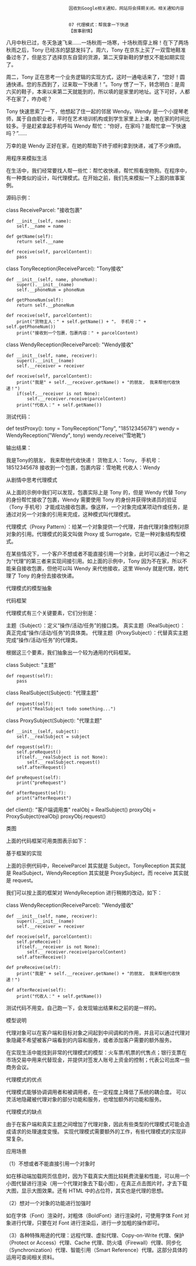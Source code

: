 
                            
                            因收到Google相关通知，网站将会择期关闭。相关通知内容
                            
                            
                            07 代理模式：帮我拿一下快递
                            【故事剧情】


八月中秋已过，冬天急速飞来……一场秋雨一场寒，十场秋雨穿上棉！在下了两场秋雨之后，Tony 已经冻的瑟瑟发抖了。周六，Tony 在京东上买了一双雪地鞋准备过冬了，但是忘了选择京东自营的货源，第二天穿新鞋的梦想又不能如期实现了。

周二，Tony 正在思考一个业务逻辑的实现方式，这时一通电话来了，“您好！圆通快递。您的东西到了，过来取一下快递！”。Tony 愣了一下，转念明白：是周六买的鞋子，本来以来第二天就能到的，所以填的是家里的地址。这下可好，人都不在家了，咋办呢？

Tony 快速思索了一下，他想起了住一起的邻居 Wendy。Wendy 是一个小提琴老师，属于自由职业者，平时在艺术培训机构或到学生家里上上课，她在家的时间比较多。于是赶紧拿起手机呼叫 Wendy 帮忙：“你好，在家吗？能帮忙拿一下快速吗？”……

万幸的是 Wendy 正好在家，在她的帮助下终于顺利拿到快递，减了不少麻烦。




用程序来模拟生活

在生活中，我们经常要找人帮一些忙：帮忙收快递，帮忙照看宠物狗。在程序中，有一种类似的设计，叫代理模式。在开始之前，我们先来模拟一下上面的故事案例。

源码示例：

class ReceiveParcel:
    "接收包裹"

    def __init__(self, name):
        self.__name = name

    def getName(self):
        return self.__name

    def receive(self, parcelContent):
        pass

class TonyReception(ReceiveParcel):
    "Tony接收"

    def __init__(self, name, phoneNum):
        super().__init__(name)
        self.__phoneNum = phoneNum

    def getPhoneNum(self):
        return self.__phoneNum

    def receive(self, parcelContent):
        print("货物主人：" + self.getName() + "， 手机号：" + self.getPhoneNum())
        print("接收到一个包裹，包裹内容：" + parcelContent)

class WendyReception(ReceiveParcel):
    "Wendy接收"

    def __init__(self, name, receiver):
        super().__init__(name)
        self.__receiver = receiver

    def receive(self, parcelContent):
        print("我是" + self.__receiver.getName() + "的朋友， 我来帮他代收快递！")
        if(self.__receiver is not None):
            self.__receiver.receive(parcelContent)
        print("代收人：" + self.getName())



测试代码：

def testProxy():
    tony = TonyReception("Tony", "18512345678")
    wendy = WendyReception("Wendy", tony)
    wendy.receive("雪地靴")



输出结果：

我是Tony的朋友， 我来帮他代收快递！
货物主人：Tony， 手机号：18512345678
接收到一个包裹，包裹内容：雪地靴
代收人：Wendy



从剧情中思考代理模式

从上面的示例中我们可以发现，包裹实际上是 Tony 的，但是 Wendy 代替 Tony 的身份帮忙接收了包裹，Wendy 需要使用 Tony 的身份并获得快递员的验证（Tony 手机号）才能成功接收包裹。像这样，一个对象完成某项动作或任务，是通过对另一个对象的引用来完成，这种模式叫代理模式。

代理模式（Proxy Pattern）：给某一个对象提供一个代理，并由代理对象控制对原对象的引用。代理模式的英文叫做 Proxy 或 Surrogate，它是一种对象结构型模式。

在某些情况下，一个客户不想或者不能直接引用一个对象，此时可以通过一个称之为“代理”的第三者来实现间接引用。如上面的示例中，Tony 因为不在家，所以不能亲自接收包裹，但他可以叫 Wendy 来代他接收，这里 Wendy 就是代理，她代理了 Tony 的身份去接收快递。

代理模式的模型抽象

代码框架

代理模式有三个关键要素，它们分别是：


主题（Subject）：定义“操作/活动/任务”的接口类。
真实主题（RealSubject）：真正完成“操作/活动/任务”的具体类。
代理主题（ProxySubject）：代替真实主题完成“操作/活动/任务”的代理类。


根据这三个要素，我们抽象出一个较为通用的代码框架。

class Subject:
    "主题"

    def request(self):
        pass

class RealSubject(Subject):
    "代理主题"

    def request(self):
        print("RealSubject todo something...")

class ProxySubject(Subject):
    "代理主题"

    def __init__(self, subject):
        self.__realSubject = subject

    def request(self):
        self.preRequest()
        if(self.__realSubject is not None):
            self.__realSubject.request()
        self.afterRequest()

    def preRequest(self):
        print("preRequest")

    def afterRequest(self):
        print("afterRequest")

def client():
    "客户端调用类"
    realObj = RealSubject()
    proxyObj = ProxySubject(realObj)
    proxyObj.request()



类图

上面的代码框架可用类图表示如下：



基于框架的实现

上面的示例代码中，ReceiveParcel 其实就是 Subject，TonyReception 其实就是 RealSubject，WendyReception 其实就是 ProxySubject，而 receive 其实就是 request。

我们可以按上面的框架对 WendyReception 进行稍微的改动，如下：

class WendyReception(ReceiveParcel):
    "Wendy接收"

    def __init__(self, name, receiver):
        super().__init__(name)
        self.__receiver = receiver

    def receive(self, parcelContent):
        self.preReceive()
        if(self.__receiver is not None):
            self.__receiver.receive(parcelContent)
        self.afterReceive()

    def preReceive(self):
        print("我是" + self.__receiver.getName() + "的朋友， 我来帮他代收快递！")

    def afterReceive(self):
        print("代收人：" + self.getName())



测试代码不用变。自己跑一下，会发现输出结果和之前的是一样的。

模型说明

代理对象可以在客户端和目标对象之间起到中间调和的作用，并且可以通过代理对象隐藏不希望被客户端看到的内容和服务，或者添加客户需要的额外服务。

在实现生活中能找到非常的代理模式的模型：火车票/机票的代售点；银行支票在市场交易中用来代替现金，并提供对签发人账号上资金的控制；代表公司出席一些商务会议。

代理模式的优点


代理模式能够协调调用者和被调用者，在一定程度上降低了系统的耦合度。
可以灵活地隐藏被代理对象的部分功能和服务，也增加额外的功能和服务。


代理模式的缺点


由于在客户端和真实主题之间增加了代理对象，因此有些类型的代理模式可能会造成请求的处理速度变慢。
实现代理模式需要额外的工作，有些代理模式的实现非常复杂。


应用场景

（1）不想或者不能直接引用一个对象时

如在移动端加载网页信息时，因为下载真实大图比较耗费流量和性能，可以用一个小图代替进行渲染（用一个代理对象去下载小图），在真正点击图片时，才去下载大图，显示大图效果。还有 HTML 中的占位符，其实也是代理的思想。

（2）想对一个对象的功能进行加强时

如在字体（Font）渲染时，对粗体（BoldFont）进行渲染时，可使用字体 Font 对象进行代理，只要在对 Font 进行渲染后，进行一步加粗的操作即可。

（3）各种特殊用途的代理：远程代理、虚拟代理、Copy-on-Write 代理、保护（Protect or Access）代理、Cache 代理、防火墙（Firewall）代理、同步化（Synchronization）代理、智能引用（Smart Reference）代理。这部分具体的运用可查阅相关资料。

                        
                        
                            
